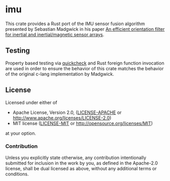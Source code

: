 # imu

This crate provides a Rust port of the IMU sensor fusion algorithm presented by Sebastian Madgwick in his paper [An efficient orientation filter for inertial and inertial/magnetic sensor arrays](http://x-io.co.uk/res/doc/madgwick_internal_report.pdf).

## Testing

Property based testing via [quickcheck](https://github.com/BurntSushi/quickcheck) and Rust foreign function invocation are used in order to ensure the behavior of this crate matches the behavior of the original c-lang implementation by Madgwick.

## License

Licensed under either of

 * Apache License, Version 2.0, ([LICENSE-APACHE](LICENSE-APACHE) or http://www.apache.org/licenses/LICENSE-2.0)
 * MIT license ([LICENSE-MIT](LICENSE-MIT) or http://opensource.org/licenses/MIT)

at your option.

### Contribution

Unless you explicitly state otherwise, any contribution intentionally submitted for inclusion in the work by you, as defined in the Apache-2.0 license, shall be dual licensed as above, without any additional terms or conditions.
